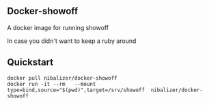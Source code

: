 ## Docker-showoff

A docker image for running showoff

In case you didn't want to keep a ruby around


## Quickstart

```shell
docker pull nibalizer/docker-showoff
docker run -it --rm   --mount type=bind,source="$(pwd)",target=/srv/showoff  nibalizer/docker-showoff
```



